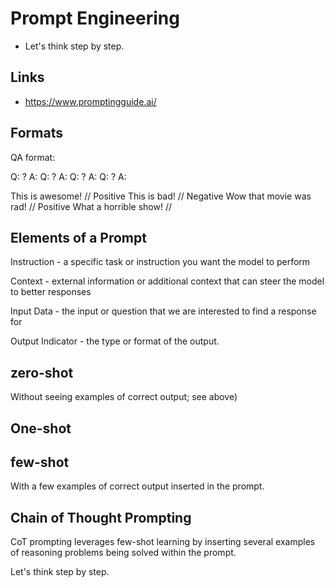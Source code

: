 # Prompt Engineering

* Let's think step by step.

## Links

* https://www.promptingguide.ai/

## Formats

QA format:

Q: <Question>?
A: <Answer>
Q: <Question>?
A: <Answer>
Q: <Question>?
A: <Answer>
Q: <Question>?
A:

This is awesome! // Positive
This is bad! // Negative
Wow that movie was rad! // Positive
What a horrible show! //

## Elements of a Prompt

Instruction - a specific task or instruction you want the model to perform

Context - external information or additional context that can steer the model to better responses

Input Data - the input or question that we are interested to find a response for

Output Indicator - the type or format of the output.

## zero-shot

Without seeing examples of correct output; see above)

## One-shot

## few-shot

With a few examples of correct output inserted in the prompt.


## Chain of Thought Prompting

CoT prompting leverages few-shot learning by inserting several examples of reasoning problems being solved within the prompt.


Let's think step by step.
